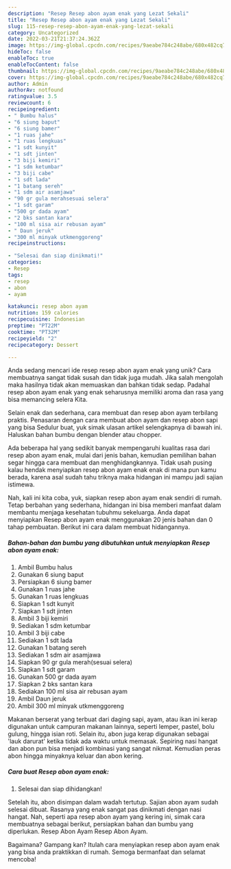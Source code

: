 ```yaml
---
description: "Resep Resep abon ayam enak yang Lezat Sekali"
title: "Resep Resep abon ayam enak yang Lezat Sekali"
slug: 115-resep-resep-abon-ayam-enak-yang-lezat-sekali
category: Uncategorized
date: 2022-03-21T21:37:24.362Z
image: https://img-global.cpcdn.com/recipes/9aeabe784c248abe/680x482cq70/resep-abon-ayam-enak-foto-resep-utama.jpg
hideToc: false
enableToc: true
enableTocContent: false
thumbnail: https://img-global.cpcdn.com/recipes/9aeabe784c248abe/680x482cq70/resep-abon-ayam-enak-foto-resep-utama.jpg
cover: https://img-global.cpcdn.com/recipes/9aeabe784c248abe/680x482cq70/resep-abon-ayam-enak-foto-resep-utama.jpg
author: Admin
authorAv: notfound
ratingvalue: 3.5
reviewcount: 6
recipeingredient:
- " Bumbu halus"
- "6 siung baput"
- "6 siung bamer"
- "1 ruas jahe"
- "1 ruas lengkuas"
- "1 sdt kunyit"
- "1 sdt jinten"
- "3 biji kemiri"
- "1 sdm ketumbar"
- "3 biji cabe"
- "1 sdt lada"
- "1 batang sereh"
- "1 sdm air asamjawa"
- "90 gr gula merahsesuai selera"
- "1 sdt garam"
- "500 gr dada ayam"
- "2 bks santan kara"
- "100 ml sisa air rebusan ayam"
- " Daun jeruk"
- "300 ml minyak utkmenggoreng"
recipeinstructions:

- "Selesai dan siap dinikmati!"
categories:
- Resep
tags:
- resep
- abon
- ayam

katakunci: resep abon ayam 
nutrition: 159 calories
recipecuisine: Indonesian
preptime: "PT22M"
cooktime: "PT32M"
recipeyield: "2"
recipecategory: Dessert

---
```





Anda sedang mencari ide resep resep abon ayam enak yang unik? Cara membuatnya sangat tidak susah dan tidak juga mudah. Jika salah mengolah maka hasilnya tidak akan memuaskan dan bahkan tidak sedap. Padahal resep abon ayam enak yang enak seharusnya memiliki aroma dan rasa yang bisa memancing selera Kita.





Selain enak dan sederhana, cara membuat dan resep abon ayam terbilang praktis. Penasaran dengan cara membuat abon ayam dan resep abon sapi yang bisa Sedulur buat, yuk simak ulasan artikel selengkapnya di bawah ini. Haluskan bahan bumbu dengan blender atau chopper.

Ada beberapa hal yang sedikit banyak mempengaruhi kualitas rasa dari resep abon ayam enak, mulai dari jenis bahan, kemudian pemilihan bahan segar hingga cara membuat dan menghidangkannya. Tidak usah pusing kalau hendak menyiapkan resep abon ayam enak enak di mana pun kamu berada, karena asal sudah tahu triknya maka hidangan ini mampu jadi sajian istimewa.






Nah, kali ini kita coba, yuk, siapkan resep abon ayam enak sendiri di rumah. Tetap berbahan yang sederhana, hidangan ini bisa memberi manfaat dalam membantu menjaga kesehatan tubuhmu sekeluarga. Anda dapat menyiapkan Resep abon ayam enak menggunakan 20 jenis bahan dan 0 tahap pembuatan. Berikut ini cara dalam membuat hidangannya.

<!--inarticleads1-->

##### Bahan-bahan dan bumbu yang dibutuhkan untuk menyiapkan Resep abon ayam enak:

1. Ambil  Bumbu halus
1. Gunakan 6 siung baput
1. Persiapkan 6 siung bamer
1. Gunakan 1 ruas jahe
1. Gunakan 1 ruas lengkuas
1. Siapkan 1 sdt kunyit
1. Siapkan 1 sdt jinten
1. Ambil 3 biji kemiri
1. Sediakan 1 sdm ketumbar
1. Ambil 3 biji cabe
1. Sediakan 1 sdt lada
1. Gunakan 1 batang sereh
1. Sediakan 1 sdm air asamjawa
1. Siapkan 90 gr gula merah(sesuai selera)
1. Siapkan 1 sdt garam
1. Gunakan 500 gr dada ayam
1. Siapkan 2 bks santan kara
1. Sediakan 100 ml sisa air rebusan ayam
1. Ambil  Daun jeruk
1. Ambil 300 ml minyak utkmenggoreng


Makanan berserat yang terbuat dari daging sapi, ayam, atau ikan ini kerap digunakan untuk campuran makanan lainnya, seperti lemper, pastel, bolu gulung, hingga isian roti. Selain itu, abon juga kerap digunakan sebagai &#39;lauk darurat&#39; ketika tidak ada waktu untuk memasak. Sepiring nasi hangat dan abon pun bisa menjadi kombinasi yang sangat nikmat. Kemudian peras abon hingga minyaknya keluar dan abon kering. 

<!--inarticleads2-->

##### Cara buat Resep abon ayam enak:


1. Selesai dan siap dihidangkan!

Setelah itu, abon disimpan dalam wadah tertutup. Sajian abon ayam sudah selesai dibuat. Rasanya yang enak sangat pas dinikmati dengan nasi hangat. Nah, seperti apa resep abon ayam yang kering ini, simak cara membuatnya sebagai berikut, persiapkan bahan dan bumbu yang diperlukan. Resep Abon Ayam Resep Abon Ayam. 

Bagaimana? Gampang kan? Itulah cara menyiapkan resep abon ayam enak yang bisa anda praktikkan di rumah. Semoga bermanfaat dan selamat mencoba!
